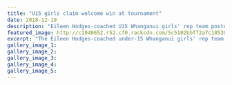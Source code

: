 ```yaml
---
title: "U15 girls claim welcome win at tournament"
date: 2018-12-19
description: "Eileen Hodges-coached U15 Whanganui girls' rep team posted their first win against Manawatu at the Central Districts..."
featured_image: http://c1940652.r52.cf0.rackcdn.com/5c5102bbff2a7c1853000879/U15-girls-chron-19-dec-2018.jpg
excerpt: "The Eileen Hodges-coached under-15 Whanganui girls' rep team posted their first win against Manawatu at the Central Districts age-group cricket tournament in Palmerston North."
gallery_image_1: 
gallery_image_2: 
gallery_image_3: 
gallery_image_4: 
gallery_image_5: 
---
```


